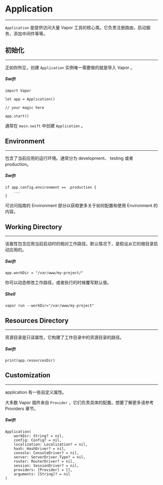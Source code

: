 # Application
---
```Application``` 是提供访问大量 Vapor 工具的核心类。它负责注册路由，启动服务，添加中间件等等。


## 初始化
---
正如你所见，创建 ```Application``` 实例唯一需要做的就是导入 Vapor 。

##### Swift
```
import Vapor

let app = Application()

// your magic here

app.start()
```

通常在 ```main.swift``` 中创建 ```Application``` 。


## Environment
---
包含了当前应用的运行环境。通常分为 development、 testing 或者 production。

##### Swift
```
if app.config.environment == .production {
    ...
}
```

可访问指南的 Environment 部分以获取更多关于如何配置和使用 Environment 的内容。


## Working Directory
---
该属性包含应用当前启动时的相对工作路径。默认情况下，是假设从它的根目录启动应用的。

##### Swift
```
app.workDir = "/var/www/my-project/"
```

你可以动态修改工作路径，或者执行的时候覆写默认值。

##### Shell
```
vapor run --workDir="/var/www/my-project"
```


## Resources Directory
---
资源目录是只读属性，它构建了工作目录中的资源目录的路径。

##### Swift
```
print(app.resourcesDir)
```

## Customization
---
application 有一些自定义属性。

大多数 Vapor 插件来自 ```Provider``` ，它们负责具体的配置。想要了解更多请参考 Providers 章节。

##### Swift
```
Application(
    workDir: String? = nil,
    config: Config? = nil,
    localization: Localization? = nil,
    hash: HashDriver? = nil,
    console: ConsoleDriver? = nil,
    server: ServerDriver.Type? = nil,
    router: RouterDriver? = nil,
    session: SessionDriver? = nil,
    providers: [Provider] = [],
    arguments: [String]? = nil
)
```
